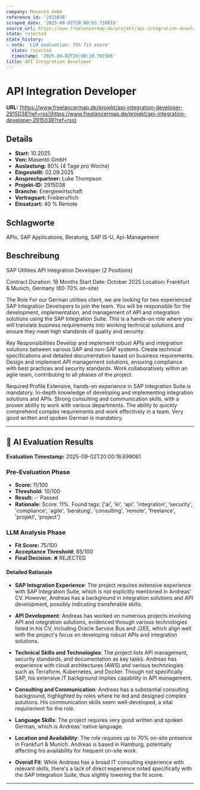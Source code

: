 ```yaml
---
company: Masentó GmbH
reference_id: '2915038'
scraped_date: '2025-09-02T20:00:03.710618'
source_url: https://www.freelancermap.de/projekt/api-integration-developer-2915038?ref=rss
state: rejected
state_history:
- note: 'LLM evaluation: 75% fit score'
  state: rejected
  timestamp: '2025-09-02T20:00:18.701506'
title: API Integration Developer
---
```



# API Integration Developer
**URL:** [https://www.freelancermap.de/projekt/api-integration-developer-2915038?ref=rss](https://www.freelancermap.de/projekt/api-integration-developer-2915038?ref=rss)
## Details
- **Start:** 10.2025
- **Von:** Masentó GmbH
- **Auslastung:** 80% (4 Tage pro Woche)
- **Eingestellt:** 02.09.2025
- **Ansprechpartner:** Luke Thompson
- **Projekt-ID:** 2915038
- **Branche:** Energiewirtschaft
- **Vertragsart:** Freiberuflich
- **Einsatzart:** 40
                                                % Remote

## Schlagworte
APIs, SAP Applications, Beratung, SAP IS-U, Api-Management

## Beschreibung
SAP Utilities API Integration Developer (2 Positions)

Contract Duration: 18 Months
Start Date: October 2025
Location: Frankfurt & Munich, Germany (60-70% on-site)

The Role
For our German utilities client, we are looking for two experienced SAP Integration Developers to join the team. You will be responsible for the development, implementation, and management of API and integration solutions using the SAP Integration Suite. This is a hands-on role where you will translate business requirements into working technical solutions and ensure they meet high standards of quality and security.

Key Responsibilities
Develop and implement robust APIs and integration solutions between various SAP and non-SAP systems.
Create technical specifications and detailed documentation based on business requirements.
Design and implement API management solutions, ensuring compliance with best practices and security standards.
Work collaboratively within an agile team, contributing to all phases of the project.

Required Profile
Extensive, hands-on experience in SAP Integration Suite is mandatory.
In-depth knowledge of developing and implementing integration solutions and APIs.
Strong consulting and communication skills, with a proven ability to work with various departments.
The ability to quickly comprehend complex requirements and work effectively in a team.
Very good written and spoken German is mandatory.

---

## 🤖 AI Evaluation Results

**Evaluation Timestamp:** 2025-09-02T20:00:18.699061

### Pre-Evaluation Phase
- **Score:** 11/100
- **Threshold:** 10/100
- **Result:** ✅ Passed
- **Rationale:** Score: 11%. Found tags: ['ai', 'ki', 'api', 'integration', 'security', 'compliance', 'agile', 'beratung', 'consulting', 'remote', 'freelance', 'projekt', 'project']

### LLM Analysis Phase
- **Fit Score:** 75/100
- **Acceptance Threshold:** 85/100
- **Final Decision:** ❌ REJECTED

#### Detailed Rationale
- **SAP Integration Experience**: The project requires extensive experience with SAP Integration Suite, which is not explicitly mentioned in Andreas' CV. However, Andreas has a background in integration solutions and API development, possibly indicating transferable skills.

- **API Development**: Andreas has worked on numerous projects involving API and integration solutions, evidenced through various technologies listed in his CV, including Oracle Service Bus and J2EE, which align well with the project's focus on developing robust APIs and integration solutions.

- **Technical Skills and Technologies**: The project lists API management, security standards, and documentation as key tasks. Andreas has experience with cloud architectures (AWS) and various technologies such as Terraform, Kubernetes, and Docker. Though not specifically SAP, his extensive IT background implies capability in API management.

- **Consulting and Communication**: Andreas has a substantial consulting background, highlighted by roles where he led and designed complex solutions. His communication skills seem well-developed, a vital requirement for the role.

- **Language Skills**: The project requires very good written and spoken German, which is Andreas’ native language.

- **Location and Availability**: The role requires up to 70% on-site presence in Frankfurt & Munich. Andreas is based in Hamburg, potentially affecting his availability for frequent on-site work.

- **Overall Fit**: While Andreas has a broad IT consulting experience with relevant skills, there's a lack of direct experience noted specifically with the SAP Integration Suite, thus slightly lowering the fit score.

---
